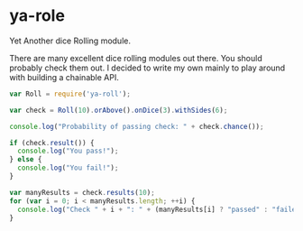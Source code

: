 # ya-role

Yet Another dice Rolling module.

There are many excellent dice rolling modules out there.  You should probably
check them out.  I decided to write my own mainly to play around with building
a chainable API.

```javascript
var Roll = require('ya-roll');

var check = Roll(10).orAbove().onDice(3).withSides(6);

console.log("Probability of passing check: " + check.chance());

if (check.result()) {
  console.log("You pass!");
} else {
  console.log("You fail!");
}

var manyResults = check.results(10);
for (var i = 0; i < manyResults.length; ++i) {
  console.log("Check " + i + ": " + (manyResults[i] ? "passed" : "failed"));
}
```
